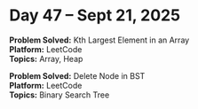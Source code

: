 # Day 47 – Sept 21, 2025

**Problem Solved:** Kth Largest Element in an Array                         
**Platform:** LeetCode                       
**Topics:** Array, Heap

      
**Problem Solved:** Delete Node in BST                                 
**Platform:** LeetCode                       
**Topics:** Binary Search Tree

